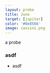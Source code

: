 ```yaml
---
layout: probe
title: Juno
target: [jupiter]
color: '#8e8566'
image: cassini.png
---
```


a probe

### asdf

 - asdf

